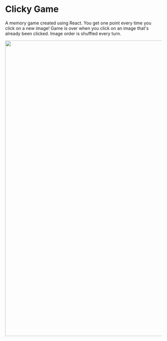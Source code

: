 # Clicky Game

A memory game created using React. You get one point every time you click on a new image! Game is over when you click on an image that's already been clicked. Image order is shuffled every turn.

<img width = 950 src = "">